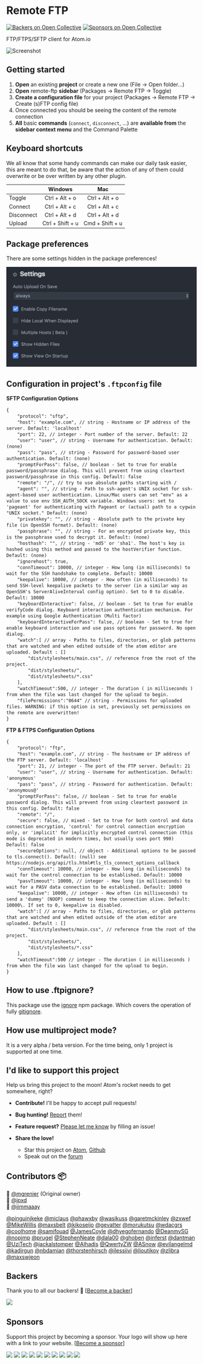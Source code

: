 # Remote FTP
[![Backers on Open Collective](https://opencollective.com/remote-ftp/backers/badge.svg)](#backers)
 [![Sponsors on Open Collective](https://opencollective.com/remote-ftp/sponsors/badge.svg)](#sponsors) 

FTP/FTPS/SFTP client for Atom.io

![Screenshot](https://raw.githubusercontent.com/icetee/remote-ftp/master/screenshot.png "Screenshot")

## Getting started

1. **Open** an existing **project** or create a new one (File -> Open folder...)
2. **Open** remote-ftp **sidebar** (Packages -> Remote FTP -> Toggle)
3. **Create a configuration file** for your project (Packages -> Remote FTP -> Create (s)FTP config file)
4. Once connected you should be seeing the content of the remote connection
5. **All** basic **commands** (`connect`, `disconnect`, ...) are **available from** the **sidebar context menu** and the Command Palette

## Keyboard shortcuts

We all know that some handy commands can make our daily task easier, this are meant to do that, be aware that the action of any of them could overwrite or be over written by any other plugin.

|            |     Windows      |       Mac        |
|----------- | :--------------: | :--------------: |
| Toggle     |  Ctrl + Alt + o  | Ctrl + Alt + o   |
| Connect    |  Ctrl + Alt + c  | Ctrl + Alt + c   |
| Disconnect |  Ctrl + Alt + d  | Ctrl + Alt + d   |
| Upload     | Ctrl + Shift + u | Cmd + Shift + u  |

## Package preferences

There are some settings hidden in the package preferences!

![Screenshot of Settings](https://raw.githubusercontent.com/icetee/remote-ftp/master/screenshot-settings.png "Screenshot-settings")

## Configuration in project's `.ftpconfig` file

**SFTP Configuration Options**

```
{
    "protocol": "sftp",
    "host": "example.com", // string - Hostname or IP address of the server. Default: 'localhost'
    "port": 22, // integer - Port number of the server. Default: 22
    "user": "user", // string - Username for authentication. Default: (none)
    "pass": "pass", // string - Password for password-based user authentication. Default: (none)
    "promptForPass": false, // boolean - Set to true for enable password/passphrase dialog. This will prevent from using cleartext password/passphrase in this config. Default: false
    "remote": "/", // try to use absolute paths starting with /
    "agent": "", // string - Path to ssh-agent's UNIX socket for ssh-agent-based user authentication. Linux/Mac users can set "env" as a value to use env SSH_AUTH_SOCK variable. Windows users: set to 'pageant' for authenticating with Pageant or (actual) path to a cygwin "UNIX socket." Default: (none)
    "privatekey": "", // string - Absolute path to the private key file (in OpenSSH format). Default: (none)
    "passphrase": "", // string - For an encrypted private key, this is the passphrase used to decrypt it. Default: (none)
    "hosthash": "", // string - 'md5' or 'sha1'. The host's key is hashed using this method and passed to the hostVerifier function. Default: (none)
    "ignorehost": true,
    "connTimeout": 10000, // integer - How long (in milliseconds) to wait for the SSH handshake to complete. Default: 10000
    "keepalive": 10000, // integer - How often (in milliseconds) to send SSH-level keepalive packets to the server (in a similar way as OpenSSH's ServerAliveInterval config option). Set to 0 to disable. Default: 10000
    "keyboardInteractive": false, // boolean - Set to true for enable verifyCode dialog. Keyboard interaction authentication mechanism. For example using Google Authentication (Multi factor)
    "keyboardInteractiveForPass": false, // boolean - Set to true for enable keyboard interaction and use pass options for password. No open dialog.
    "watch":[ // array - Paths to files, directories, or glob patterns that are watched and when edited outside of the atom editor are uploaded. Default : []
        "dist/stylesheets/main.css", // reference from the root of the project.
        "dist/stylesheets/",
        "dist/stylesheets/*.css"
    ],
    "watchTimeout":500, // integer - The duration ( in milliseconds ) from when the file was last changed for the upload to begin.
    "filePermissions":"0644" // string - Permissions for uploaded files. WARNING: if this option is set, previously set permissions on the remote are overwritten!
}
```

**FTP & FTPS Configuration Options**

```
{
    "protocol": "ftp",
    "host": "example.com", // string - The hostname or IP address of the FTP server. Default: 'localhost'
    "port": 21, // integer - The port of the FTP server. Default: 21
    "user": "user", // string - Username for authentication. Default: 'anonymous'
    "pass": "pass", // string - Password for authentication. Default: 'anonymous@'
    "promptForPass": false, // boolean - Set to true for enable password dialog. This will prevent from using cleartext password in this config. Default: false
    "remote": "/",
    "secure": false, // mixed - Set to true for both control and data connection encryption, 'control' for control connection encryption only, or 'implicit' for implicitly encrypted control connection (this mode is deprecated in modern times, but usually uses port 990) Default: false
    "secureOptions": null, // object - Additional options to be passed to tls.connect(). Default: (null) see https://nodejs.org/api/tls.html#tls_tls_connect_options_callback
    "connTimeout": 10000, // integer - How long (in milliseconds) to wait for the control connection to be established. Default: 10000
    "pasvTimeout": 10000, // integer - How long (in milliseconds) to wait for a PASV data connection to be established. Default: 10000
    "keepalive": 10000, // integer - How often (in milliseconds) to send a 'dummy' (NOOP) command to keep the connection alive. Default: 10000\. If set to 0, keepalive is disabled.
    "watch":[ // array - Paths to files, directories, or glob patterns that are watched and when edited outside of the atom editor are uploaded. Default : []
        "dist/stylesheets/main.css", // reference from the root of the project.
        "dist/stylesheets/",
        "dist/stylesheets/*.css"
    ],
    "watchTimeout":500 // integer - The duration ( in milliseconds ) from when the file was last changed for the upload to begin.
}
```

## How to use .ftpignore?

This package use the [ignore](https://www.npmjs.com/package/ignore) npm package. Which covers the operation of fully [gitignore](https://git-scm.com/docs/gitignore).

## How use multiproject mode?

It is a very alpha / beta version. For the time being, only 1 project is supported at one time.

## I'd like to support this project

Help us bring this project to the moon! Atom's rocket needs to get somewhere, right?

- **Contribute!** I'll be happy to accept pull requests!
- **Bug hunting!** [Report](https://github.com/icetee/remote-ftp/issues) them!
- **Feature request?** [Please let me know](https://github.com/icetee/remote-ftp/issues) by filling an issue!
- **Share the love!**

  - Star this project on [Atom](https://atom.io/packages/remote-ftp), [Github](https://github.com/icetee/remote-ftp)
  - Speak out on the [forum](https://discuss.atom.io/)

## Contributors :package:

:1st_place_medal: [@mgrenier](https://github.com/mgrenier) (Original owner)  
:2nd_place_medal: [@jpxd](https://github.com/jpxd)  
:3rd_place_medal: [@jimmaaay](https://github.com/jimmaaay)  

[@pinguinjkeke](https://github.com/pinguinjkeke)
[@miclaus](https://github.com/miclaus)
[@phawxby](https://github.com/phawxby)
[@wasikuss](https://github.com/wasikuss)
[@garetmckinley](https://github.com/garetmckinley)
[@zxwef](https://github.com/zxwef)
[@MikeWillis](https://github.com/MikeWillis)
[@maxsbelt](https://github.com/maxsbelt)
[@kikoseijo](https://github.com/kikoseijo)
[@gevatter](https://github.com/gevatter)
[@morukutsu](https://github.com/morukutsu)
[@wdacgrs](https://github.com/wdacgrs)
[@coolhome](https://github.com/coolhome)
[@samifouad](https://github.com/samifouad)
[@JamesCoyle](https://github.com/JamesCoyle)
[@dhyegofernando](https://github.com/dhyegofernando)
[@DeanmvSG](https://github.com/DeanmvSG)
[@nopjmp](https://github.com/nopjmp)
[@prugel](https://github.com/prugel)
[@StephenNeate](https://github.com/StephenNeate)
[@dala00](https://github.com/dala00)
[@ghoben](https://github.com/ghoben)
[@inferst](https://github.com/inferst)
[@dantman](https://github.com/dantman)
[@UziTech](https://github.com/UziTech)
[@jackalstomper](https://github.com/jackalstomper)
[@Alhadis](https://github.com/Alhadis)
[@QwertyZW](https://github.com/QwertyZW)
[@ASnow](https://github.com/ASnow)
[@evilangelmd](https://github.com/evilangelmd)
[@kadirgun](https://github.com/kadirgun)
[@nbdamian](https://github.com/nbdamian)
[@thorstenhirsch](https://github.com/thorstenhirsch)
[@ilessiivi](https://github.com/ilessiivi)
[@lioutikov](https://github.com/lioutikov)
[@zlibra](https://github.com/zlibra)  
[@maxswjeon](https://github.com/maxswjeon)  




## Backers

Thank you to all our backers! 🙏 [[Become a backer](https://opencollective.com/remote-ftp#backer)]

<a href="https://opencollective.com/remote-ftp#backers" target="_blank"><img src="https://opencollective.com/remote-ftp/backers.svg?width=890"></a>


## Sponsors

Support this project by becoming a sponsor. Your logo will show up here with a link to your website. [[Become a sponsor](https://opencollective.com/remote-ftp#sponsor)]

<a href="https://opencollective.com/remote-ftp/sponsor/0/website" target="_blank"><img src="https://opencollective.com/remote-ftp/sponsor/0/avatar.svg"></a>
<a href="https://opencollective.com/remote-ftp/sponsor/1/website" target="_blank"><img src="https://opencollective.com/remote-ftp/sponsor/1/avatar.svg"></a>
<a href="https://opencollective.com/remote-ftp/sponsor/2/website" target="_blank"><img src="https://opencollective.com/remote-ftp/sponsor/2/avatar.svg"></a>
<a href="https://opencollective.com/remote-ftp/sponsor/3/website" target="_blank"><img src="https://opencollective.com/remote-ftp/sponsor/3/avatar.svg"></a>
<a href="https://opencollective.com/remote-ftp/sponsor/4/website" target="_blank"><img src="https://opencollective.com/remote-ftp/sponsor/4/avatar.svg"></a>
<a href="https://opencollective.com/remote-ftp/sponsor/5/website" target="_blank"><img src="https://opencollective.com/remote-ftp/sponsor/5/avatar.svg"></a>
<a href="https://opencollective.com/remote-ftp/sponsor/6/website" target="_blank"><img src="https://opencollective.com/remote-ftp/sponsor/6/avatar.svg"></a>
<a href="https://opencollective.com/remote-ftp/sponsor/7/website" target="_blank"><img src="https://opencollective.com/remote-ftp/sponsor/7/avatar.svg"></a>
<a href="https://opencollective.com/remote-ftp/sponsor/8/website" target="_blank"><img src="https://opencollective.com/remote-ftp/sponsor/8/avatar.svg"></a>
<a href="https://opencollective.com/remote-ftp/sponsor/9/website" target="_blank"><img src="https://opencollective.com/remote-ftp/sponsor/9/avatar.svg"></a>


